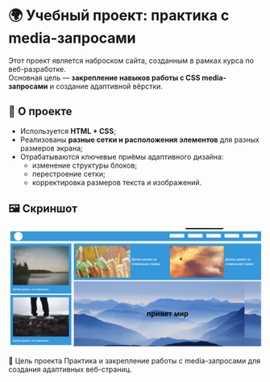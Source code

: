 # 🌍 Учебный проект: практика с media-запросами

Этот проект является наброском сайта, созданным в рамках курса по веб-разработке.  
Основная цель — **закрепление навыков работы с CSS media-запросами** и создание адаптивной вёрстки.

## 📖 О проекте
- Используется **HTML + CSS**;
- Реализованы **разные сетки и расположения элементов** для разных размеров экрана;
- Отрабатываются ключевые приёмы адаптивного дизайна:
  - изменение структуры блоков;
  - перестроение сетки;
  - корректировка размеров текста и изображений.

## 🖼️ Скриншот
![Скриншот проекта](./screenshots/image.png)

🎯 Цель проекта
Практика и закрепление работы с media-запросами для создания адаптивных веб-страниц.
